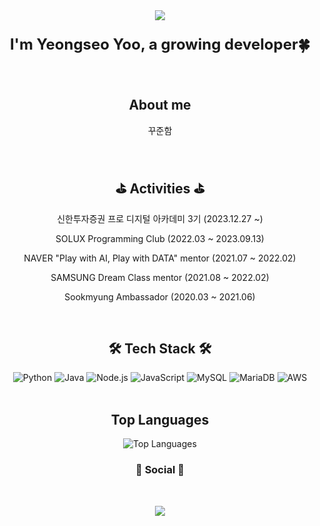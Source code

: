 <div align="center">
  <div align="center">
    <img src="https://capsule-render.vercel.app/api?type=waving&color=a8e6df&height=180&text=🌟Welcome👋&animation=fadeIn&fontColor=000000&fontSize=50" />
  </div>

  <p style="text-align: center; font-size: 24px; font-weight: bold;">I'm Yeongseo Yoo, a growing developer🍀</p>
 
  <br>

  <h2>About me</h2>
  <p>꾸준함</p>
  <p style="text-align: center;"></p>
  
 
  <br/>
  <h2>⛳ Activities ⛳</h2>
  <p style="text-align: center;">신한투자증권 프로 디지털 아카데미 3기 (2023.12.27 ~)</p>
  <p style="text-align: center;">SOLUX Programming Club (2022.03 ~ 2023.09.13)</p>
  <p style="text-align: center;">NAVER "Play with AI, Play with DATA" mentor (2021.07 ~ 2022.02)</p>
  <p style="text-align: center;">SAMSUNG Dream Class mentor (2021.08 ~ 2022.02)</p>
  <p style="text-align: center;">Sookmyung Ambassador (2020.03 ~ 2021.06)</p>
  <br/>

  <h2>🛠 Tech Stack 🛠</h2>
  <img src="https://img.shields.io/badge/Python-3766AB?style=flat&logo=Python&logoColor=white" alt="Python"/> 
  <img src="https://img.shields.io/badge/Java-007396?style=flat&logo=OpenJDK&logoColor=white" alt="Java"/> 
  <img src="https://img.shields.io/badge/Node.js-lightgray?style=flat&logo=nodedotjs&logoColor=339933" alt="Node.js"/> 
  <img src="https://img.shields.io/badge/JavaScript-F7DF1E?style=flat&logo=javascript&logoColor=black" alt="JavaScript"/> 
  <img src="https://img.shields.io/badge/MySQL-lightpink?style=flat&logo=mysql&logoColor=4479A1" alt="MySQL"/> 
  <img src="https://img.shields.io/badge/MariaDB-white?style=flat&logo=mariadb&logoColor=003545" alt="MariaDB"/> 
  <img src="https://img.shields.io/badge/AWS-black?style=flat&logo=amazonaws&logoColor=white" alt="AWS"/> 
  <br/> <br/> 

  <h2>Top Languages</h2>
  <img src="https://github-readme-stats.vercel.app/api/top-langs/?username=anuraghazra&hide=Makefile,typescript,html,GO,javascript,css,Rust,GLSL,Shell,Astro&layout=compact" alt="Top Languages"/>

  <h3 align="center"><b>💌 Social 💌 </b></h3>
</br>
<p align="center">
  <a href="mailto:youngseo1314@gmail.com><img src="https://img.shields.io/badge/Gmail-D14836?style=for-the-badge&logo=gmail&logoColor=white&link=mailto:youngseo1314@gmail.com"/></a>
<a href="https://www.instagram.com/122lst"><img src="https://img.shields.io/badge/Instagram-%23E4405F.svg?style=for-the-badge&logo=Instagram&logoColor=white&link=https://www.instagram.com/122lst"/></a>
</p>
</div>
